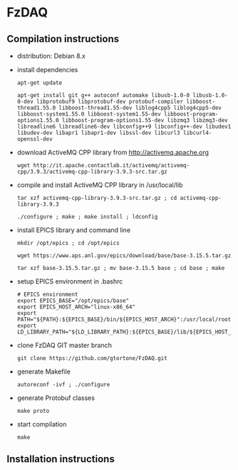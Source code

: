 FzDAQ
=====

Compilation instructions
------------------------

- distribution: Debian 8.x

- install dependencies

  ```apt-get update```
  
  ```apt-get install git g++ autoconf automake libusb-1.0-0 libusb-1.0-0-dev libprotobuf9 libprotobuf-dev protobuf-compiler libboost-thread1.55.0 libboost-thread1.55-dev liblog4cpp5 liblog4cpp5-dev libboost-system1.55.0 libboost-system1.55-dev libboost-program-options1.55.0 libboost-program-options1.55-dev libzmq3 libzmq3-dev libreadline6 libreadline6-dev libconfig++9 libconfig++-dev libudev1 libudev-dev libapr1 libapr1-dev libssl-dev libcurl3 libcurl4-openssl-dev```
  
- download ActiveMQ CPP library from http://activemq.apache.org

  ```wget http://it.apache.contactlab.it/activemq/activemq-cpp/3.9.3/activemq-cpp-library-3.9.3-src.tar.gz```
  
- compile and install ActiveMQ CPP library in /usr/local/lib

  ```tar xzf activemq-cpp-library-3.9.3-src.tar.gz ; cd activemq-cpp-library-3.9.3```
  
  ```./configure ; make ; make install ; ldconfig```
  
- install EPICS library and command line

  ```mkdir /opt/epics ; cd /opt/epics```
  
  ```wget https://www.aps.anl.gov/epics/download/base/base-3.15.5.tar.gz```
  
  ```tar xzf base-3.15.5.tar.gz ; mv base-3.15.5 base ; cd base ; make```
  
- setup EPICS environment in .bashrc

  ```
  # EPICS environment
  export EPICS_BASE="/opt/epics/base"
  export EPICS_HOST_ARCH="linux-x86_64"
  export PATH="${PATH}:${EPICS_BASE}/bin/${EPICS_HOST_ARCH}":/usr/local/root/bin
  export LD_LIBRARY_PATH="${LD_LIBRARY_PATH}:${EPICS_BASE}/lib/${EPICS_HOST_ARCH}"
  ```

- clone FzDAQ GIT master branch

  ```git clone https://github.com/gtortone/FzDAQ.git```
  
- generate Makefile

  ```autoreconf -ivf ; ./configure```
  
- generate Protobuf classes

  ```make proto```
  
- start compilation

  ``` make ```
  
Installation instructions
-------------------------



